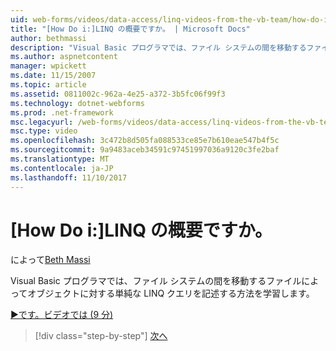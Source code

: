 ```yaml
---
uid: web-forms/videos/data-access/linq-videos-from-the-vb-team/how-do-i-get-started-with-linq
title: "[How Do i:]LINQ の概要ですか。 | Microsoft Docs"
author: bethmassi
description: "Visual Basic プログラマでは、ファイル システムの間を移動するファイルによってオブジェクトに対する単純な LINQ クエリを記述する方法を学習します。"
ms.author: aspnetcontent
manager: wpickett
ms.date: 11/15/2007
ms.topic: article
ms.assetid: 0811002c-962a-4e25-a372-3b5fc06f99f3
ms.technology: dotnet-webforms
ms.prod: .net-framework
msc.legacyurl: /web-forms/videos/data-access/linq-videos-from-the-vb-team/how-do-i-get-started-with-linq
msc.type: video
ms.openlocfilehash: 3c472b8d505fa088533ce85e7b610eae547b4f5c
ms.sourcegitcommit: 9a9483aceb34591c97451997036a9120c3fe2baf
ms.translationtype: MT
ms.contentlocale: ja-JP
ms.lasthandoff: 11/10/2017
---
```

<a name="how-do-i-get-started-with-linq"></a>[How Do i:]LINQ の概要ですか。
====================
によって[Beth Massi](https://github.com/bethmassi)

Visual Basic プログラマでは、ファイル システムの間を移動するファイルによってオブジェクトに対する単純な LINQ クエリを記述する方法を学習します。

[&#9654;です。ビデオでは (9 分)](https://channel9.msdn.com/Blogs/ASP-NET-Site-Videos/how-do-i-get-started-with-linq)

>[!div class="step-by-step"]
[次へ](how-do-i-perform-group-and-aggregate-queries.md)
